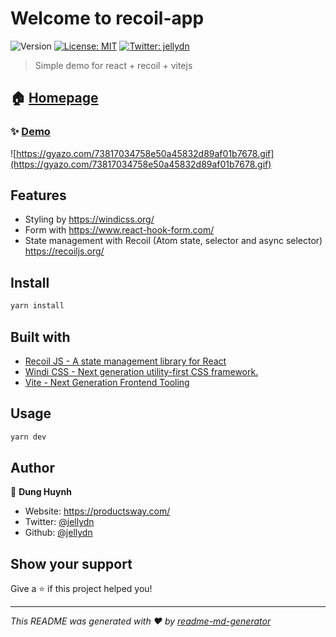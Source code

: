 # Welcome to recoil-app

![Version](https://img.shields.io/badge/version-0.0.1-blue.svg?cacheSeconds=2592000)
[![License: MIT](https://img.shields.io/badge/License-MIT-yellow.svg)](#)
[![Twitter: jellydn](https://img.shields.io/twitter/follow/jellydn.svg?style=social)](https://twitter.com/jellydn)

> Simple demo for react + recoil + vitejs

## 🏠 [Homepage](https://github.com/jellydn/vite-react-recoil)

### ✨ [Demo](https://vite-react-recoil.vercel.app)

![https://gyazo.com/73817034758e50a45832d89af01b7678.gif](https://gyazo.com/73817034758e50a45832d89af01b7678.gif)

## Features

- Styling by https://windicss.org/
- Form with https://www.react-hook-form.com/
- State management with Recoil (Atom state, selector and async selector) https://recoiljs.org/

## Install

```sh
yarn install
```

## Built with

- [Recoil JS - A state management library for React](https://recoiljs.org/docs/introduction/getting-started/)
- [Windi CSS - Next generation utility-first CSS framework.](https://windicss.org/)
- [Vite - Next Generation Frontend Tooling](https://vitejs.dev/)

## Usage

```sh
yarn dev
```

## Author

👤 **Dung Huynh**

- Website: https://productsway.com/
- Twitter: [@jellydn](https://twitter.com/jellydn)
- Github: [@jellydn](https://github.com/jellydn)

## Show your support

Give a ⭐️ if this project helped you!

---

_This README was generated with ❤️ by [readme-md-generator](https://github.com/kefranabg/readme-md-generator)_
